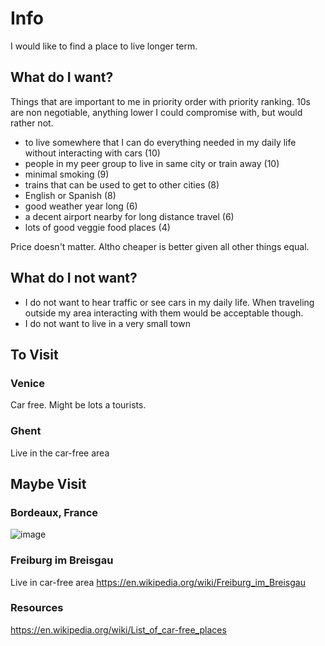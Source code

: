 # Info
I would like to find a place to live longer term. 

## What do I want? 

Things that are important to me in priority order with priority ranking. 10s are non negotiable, anything lower I could compromise with, but would rather not. 
* to live somewhere that I can do everything needed in my daily life without interacting with cars (10)
* people in my peer group to live in same city or train away (10)
* minimal smoking (9) 
* trains that can be used to get to other cities (8)
* English or Spanish (8)
* good weather year long (6)
* a decent airport nearby for long distance travel (6)
* lots of good veggie food places (4)

Price doesn't matter. Altho cheaper is better given all other things equal. 

## What do I not want? 
* I do not want to hear traffic or see cars in my daily life. When traveling outside my area interacting with them would be acceptable though. 
* I do not want to live in a very small town


## To Visit 

### Venice
Car free. Might be lots a tourists. 

### Ghent 
Live in the car-free area

## Maybe Visit 
### Bordeaux, France
![image](https://user-images.githubusercontent.com/15036618/172024096-64bcbac1-d583-4e0c-8e83-75b258e02b90.png)

### Freiburg im Breisgau
Live in car-free area
https://en.wikipedia.org/wiki/Freiburg_im_Breisgau


### Resources
https://en.wikipedia.org/wiki/List_of_car-free_places


